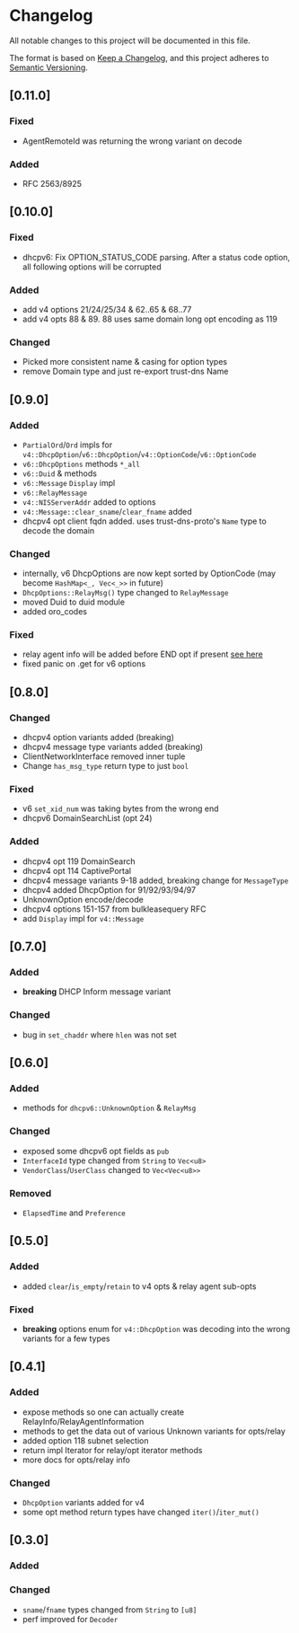 # Changelog

All notable changes to this project will be documented in this file.

The format is based on [Keep a Changelog](https://keepachangelog.com/en/1.0.0/),
and this project adheres to [Semantic Versioning](https://semver.org/spec/v2.0.0.html).

## [0.11.0]

### Fixed
- AgentRemoteId was returning the wrong variant on decode

### Added
- RFC 2563/8925 

## [0.10.0]

### Fixed

- dhcpv6: Fix OPTION_STATUS_CODE parsing. After a status code option, all following options will be corrupted

### Added

- add v4 options 21/24/25/34 & 62..65 & 68..77
- add v4 opts 88 & 89. 88 uses same domain long opt encoding as 119

### Changed

- Picked more consistent name & casing for option types
- remove Domain type and just re-export trust-dns Name

## [0.9.0]

### Added

- `PartialOrd`/`Ord` impls for `v4::DhcpOption`/`v6::DhcpOption`/`v4::OptionCode`/`v6::OptionCode`
- `v6::DhcpOptions` methods `*_all`
- `v6::Duid` & methods
- `v6::Message` `Display` impl
- `v6::RelayMessage`
- `v4::NISServerAddr` added to options
- `v4::Message::clear_sname`/`clear_fname` added
- dhcpv4 opt client fqdn added. uses trust-dns-proto's `Name` type to decode the domain

### Changed

- internally, v6 DhcpOptions are now kept sorted by OptionCode (may become `HashMap<_, Vec<_>>` in future)
- `DhcpOptions::RelayMsg()` type changed to `RelayMessage`
- moved Duid to duid module
- added oro_codes

### Fixed

- relay agent info will be added before END opt if present [see here](https://datatracker.ietf.org/doc/html/rfc3046#section-2.1)
- fixed panic on .get for v6 options

## [0.8.0]

### Changed

- dhcpv4 option variants added (breaking)
- dhcpv4 message type variants added (breaking)
- ClientNetworkInterface removed inner tuple
- Change `has_msg_type` return type to just `bool`

### Fixed

- v6 `set_xid_num` was taking bytes from the wrong end
- dhcpv6 DomainSearchList (opt 24)

### Added

- dhcpv4 opt 119 DomainSearch
- dhcpv4 opt 114 CaptivePortal
- dhcpv4 message variants 9-18 added, breaking change for `MessageType`
- dhcpv4 added DhcpOption for 91/92/93/94/97
- UnknownOption encode/decode
- dhcpv4 options 151-157 from bulkleasequery RFC
- add `Display` impl for `v4::Message`

## [0.7.0]

### Added

- **breaking** DHCP Inform message variant

### Changed

- bug in `set_chaddr` where `hlen` was not set

## [0.6.0]

### Added

- methods for `dhcpv6::UnknownOption` & `RelayMsg`

### Changed

- exposed some dhcpv6 opt fields as `pub`
- `InterfaceId` type changed from `String` to `Vec<u8>`
- `VendorClass`/`UserClass` changed to `Vec<Vec<u8>>`

### Removed

- `ElapsedTime` and `Preference`

## [0.5.0]

### Added

- added `clear`/`is_empty`/`retain` to v4 opts & relay agent sub-opts

### Fixed

- **breaking** options enum for `v4::DhcpOption` was decoding into the wrong variants for a few types

## [0.4.1]

### Added

- expose methods so one can actually create RelayInfo/RelayAgentInformation
- methods to get the data out of various Unknown variants for opts/relay
- added option 118 subnet selection
- return impl Iterator for relay/opt iterator methods
- more docs for opts/relay info

### Changed

- `DhcpOption` variants added for v4
- some opt method return types have changed `iter()`/`iter_mut()`

## [0.3.0]

### Added

### Changed

- `sname`/`fname` types changed from `String` to `[u8]`
- perf improved for `Decoder`
